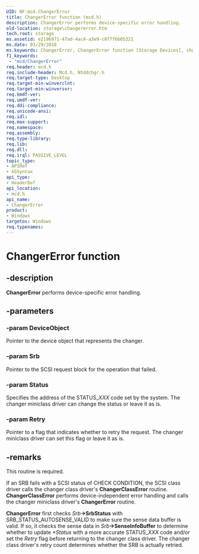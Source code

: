 ```yaml
---
UID: NF:mcd.ChangerError
title: ChangerError function (mcd.h)
description: ChangerError performs device-specific error handling.
old-location: storage\changererror.htm
tech.root: storage
ms.assetid: e2196971-47ad-4ac4-a3e9-c8f7f6b05321
ms.date: 03/29/2018
ms.keywords: ChangerError, ChangerError function [Storage Devices], chgrmini_5235b77f-51d1-4fa5-b68c-3e649aed829c.xml, mcd/ChangerError, storage.changererror
f1_keywords:
 - "mcd/ChangerError"
req.header: mcd.h
req.include-header: Mcd.h, Ntddchgr.h
req.target-type: Desktop
req.target-min-winverclnt: 
req.target-min-winversvr: 
req.kmdf-ver: 
req.umdf-ver: 
req.ddi-compliance: 
req.unicode-ansi: 
req.idl: 
req.max-support: 
req.namespace: 
req.assembly: 
req.type-library: 
req.lib: 
req.dll: 
req.irql: PASSIVE_LEVEL
topic_type:
- APIRef
- kbSyntax
api_type:
- HeaderDef
api_location:
- mcd.h
api_name:
- ChangerError
product:
- Windows
targetos: Windows
req.typenames: 
---
```


# ChangerError function


## -description


<b>ChangerError</b> performs device-specific error handling. 


## -parameters




### -param DeviceObject

Pointer to the device object that represents the changer. 


### -param Srb

Pointer to the SCSI request block for the operation that failed.


### -param Status

Specifies the address of the STATUS_<i>XXX</i> code set by the system. The changer miniclass driver can change the status or leave it as is.


### -param Retry

Pointer to a flag that indicates whether to retry the request. The changer miniclass driver can set this flag or leave it as is.


## -remarks



This routine is required.

If an SRB fails with a SCSI status of CHECK CONDITION, the SCSI class driver calls the changer class driver's <b>ChangerClassError</b> routine. <b>ChangerClassError</b> performs device-independent error handling and calls the changer miniclass driver's <b>ChangerError</b> routine.

<b>ChangerError</b> first checks <i>Srb</i><b>->SrbStatus</b> with SRB_STATUS_AUTOSENSE_VALID to make sure the sense data buffer is valid. If so, it checks the sense data in <i>Srb</i><b>->SenseInfoBuffer</b> to determine whether to update <i>*Status</i> with a more accurate STATUS_<i>XXX</i> code and/or set the <i>Retry</i> flag before returning to the changer class driver. The changer class driver's retry count determines whether the SRB is actually retried. 



